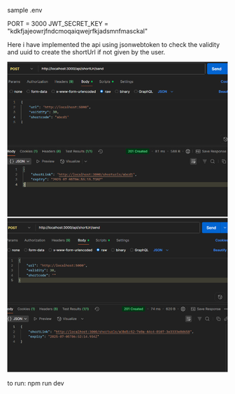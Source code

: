sample .env

PORT = 3000
JWT_SECRET_KEY = "kdkfjajeowrjfndcmoqaiqwejrfkjadsmnfmasckal"


Here i have implemented the api using jsonwebtoken to check the validity and uuid to create the shortUrl if not given by the user.

![working with shortlink provided](image-2.png)
![without shortlink provided](image-1.png)

to run:
   npm run dev